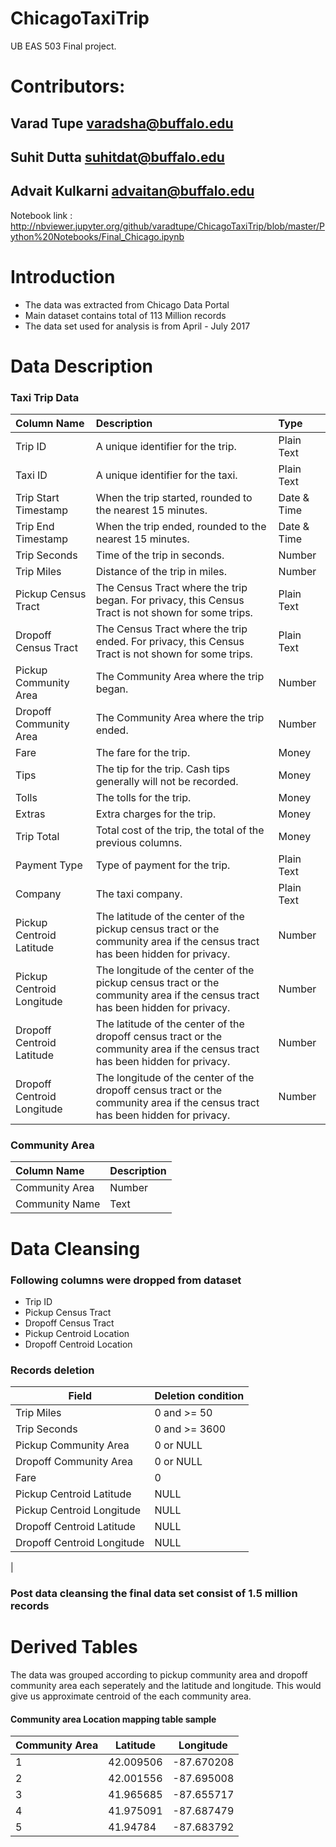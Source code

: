 # ChicagoTaxiTrip

UB EAS 503 Final project.

# Contributors:
## Varad Tupe varadsha@buffalo.edu
## Suhit Dutta suhitdat@buffalo.edu
## Advait Kulkarni advaitan@buffalo.edu

Notebook link :  http://nbviewer.jupyter.org/github/varadtupe/ChicagoTaxiTrip/blob/master/Python%20Notebooks/Final_Chicago.ipynb
# Introduction
- The data was extracted from Chicago Data Portal
- Main dataset contains total of 113 Million records
- The data set used for analysis is from April - July 2017

# Data Description 

### Taxi Trip Data
| Column Name | Description | Type |
| :------ |:------ | :------ |
| Trip ID | A unique identifier for the trip. | Plain Text |
| Taxi ID | A unique identifier for the taxi. | Plain Text |
| Trip Start Timestamp | When the trip started, rounded to the nearest 15 minutes. | Date & Time |
| Trip End Timestamp | When the trip ended, rounded to the nearest 15 minutes. | Date & Time |
| Trip Seconds | Time of the trip in seconds. | Number |
| Trip Miles | Distance of the trip in miles. | Number |
| Pickup Census Tract | The Census Tract where the trip began. For privacy, this Census Tract is not shown for some trips. | Plain Text |
| Dropoff Census Tract | The Census Tract where the trip ended. For privacy, this Census Tract is not shown for some trips. | Plain Text |
| Pickup Community Area | The Community Area where the trip began. | Number |
| Dropoff Community Area | The Community Area where the trip ended. | Number |
| Fare | The fare for the trip. | Money |
| Tips | The tip for the trip. Cash tips generally will not be recorded. | Money |
| Tolls | The tolls for the trip. | Money |
| Extras | Extra charges for the trip. | Money |
| Trip Total | Total cost of the trip, the total of the previous columns. | Money |
| Payment Type | Type of payment for the trip. | Plain Text |
| Company | The taxi company. | Plain Text |
| Pickup Centroid Latitude | The latitude of the center of the pickup census tract or the community area if the census tract has been hidden for privacy. | Number |
| Pickup Centroid Longitude | The longitude of the center of the pickup census tract or the community area if the census tract has been hidden for privacy. | Number |
| Dropoff Centroid Latitude | The latitude of the center of the dropoff census tract or the community area if the census tract has been hidden for privacy. | Number |
| Dropoff Centroid Longitude | The longitude of the center of the dropoff census tract or the community area if the census tract has been hidden for privacy. | Number |

### Community Area
| Column Name | Description |
|:----|:----|
| Community Area | Number |
| Community Name | Text |

# Data Cleansing
### Following columns were dropped from dataset
-  Trip ID
-  Pickup Census Tract
-  Dropoff Census Tract
-  Pickup Centroid Location
-  Dropoff Centroid Location

### Records deletion

| Field | Deletion condition |
|------|------|
| Trip Miles | 0 and >= 50 |
| Trip Seconds | 0 and >= 3600 |
| Pickup Community Area | 0 or NULL |
| Dropoff Community Area | 0 or NULL |
| Fare | 0 |
| Pickup Centroid Latitude | NULL |
| Pickup Centroid Longitude | NULL |
| Dropoff Centroid Latitude | NULL |
| Dropoff Centroid Longitude | NULL |
|

### Post data cleansing the final data set consist of 1.5 million records


# Derived Tables

The data was grouped according to pickup community area and dropoff community area each seperately and the latitude and longitude. This would give us approximate centroid of the each community area.
#### Community area Location mapping table sample
| Community Area | Latitude | Longitude |
| ------ | ------ | ------ |
| 1 | 42.009506 | -87.670208 |
| 2 | 42.001556 | -87.695008 |
| 3 | 41.965685 | -87.655717 |
| 4 | 41.975091 | -87.687479 |
| 5 | 41.94784 | -87.683792 |

